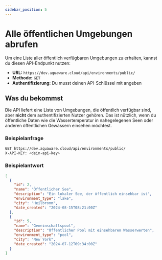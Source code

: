 ```yaml
---
sidebar_position: 5
---
```


# Alle öffentlichen Umgebungen abrufen

Um eine Liste aller öffentlich verfügbaren Umgebungen zu erhalten, kannst du diesen API-Endpunkt nutzen:

- **URL:** `https://dev.aquaware.cloud/api/environments/public/`
- **Methode:** `GET`
- **Authentifizierung:** Du musst deinen API-Schlüssel mit angeben

## Was du bekommst

Die API liefert eine Liste von Umgebungen, die öffentlich verfügbar sind, aber **nicht** dem authentifizierten Nutzer gehören. Das ist nützlich, wenn du öffentliche Daten wie die Wassertemperatur in nahegelegenen Seen oder anderen öffentlichen Gewässern einsehen möchtest.

### Beispielanfrage

```bash
GET https://dev.aquaware.cloud/api/environments/public/
X-API-KEY: <dein-api-key>
```

### Beispielantwort

```json
[
  {
    "id": 2,
    "name": "Öffentlicher See",
    "description": "Ein lokaler See, der öffentlich einsehbar ist",
    "environment_type": "lake",
    "city": "Heilbronn",
    "date_created": "2024-08-15T08:21:00Z"
  },
  {
    "id": 5,
    "name": "Gemeinschaftspool",
    "description": "Öffentlicher Pool mit einsehbaren Wasserwerten",
    "environment_type": "pool",
    "city": "New York",
    "date_created": "2024-07-12T09:34:00Z"
  }
]
```
